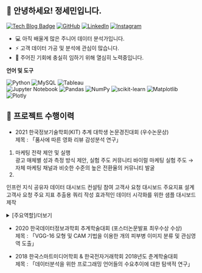 ## 👋 안녕하세요! 정세민입니다.

[![Tech Blog Badge](https://img.shields.io/badge/Blog-CC0000?style=flat-square&logo=blogger&logoColor=white&link=https://seminj.tistory.com/)](https://seminj.tistory.com/)
[![GitHub](https://img.shields.io/badge/github-%23121011.svg?style=flat-square&logo=github&logoColor=white&link=https://seminj.github.com)](https://seminj.github.io)
[![LinkedIn](https://img.shields.io/badge/linkedin-%230077B5.svg?style=flat-square&logo=linkedin&logoColor=white)](https://www.linkedin.com/in/%EC%84%B8%EB%AF%BC-%EC%A0%95-959476233)
[![Instagram](https://img.shields.io/badge/Instagram-%23E4405F.svg?style=flat-square&logo=Instagram&logoColor=white&link=https://www.instagram.com/se_m.ni/)](https://www.instagram.com/se_m.ni/)

<!-- -->
* 💻 아직 배울게 많은 주니어 데이터 분석가입니다.
* ⚡ 고객 데이터 가공 및 분석에 관심이 많습니다. 
* 🌈 주어진 기회에 충실히 임하기 위해 열심히 노력중입니다.

**언어 및 도구**  

![Python](https://img.shields.io/badge/python-darkblue?style=flat-square&logo=python&logoColor=white)
![MySQL](https://img.shields.io/badge/mysql-003545.svg?style=flat-square&logo=mysql&logoColor=white)
![Tableau](https://img.shields.io/badge/Tableau-%235C2D91.svg?style=flat-square&logo=Tableau&logoColor=white)<br>
![Jupyter Notebook](https://img.shields.io/badge/jupyter-%23FA0F00.svg?style=flat-square&logo=jupyter&logoColor=white)
![Pandas](https://img.shields.io/badge/pandas-%23150458.svg?style=flat-square&logo=pandas&logoColor=white)
![NumPy](https://img.shields.io/badge/numpy-%23013243.svg?style=flat-square&logo=numpy&logoColor=white)
![scikit-learn](https://img.shields.io/badge/scikit--learn-%23F7931E.svg?style=flat-square&logo=scikit-learn&logoColor=white)
![Matplotlib](https://img.shields.io/badge/Matplotlib-%2357A143.svg?style=flat-square&logo=plotly&logoColor=white)
![Plotly](https://img.shields.io/badge/Plotly-%233F4F75.svg?style=flat-square&logo=plotly&logoColor=white)


## 💼 프로젝트 수행이력
- 2021 한국정보기술학회(KIT) 추계 대학생 논문경진대회 (우수논문상) <br>
  제목 : 「품사에 따른 영화 리뷰 감성분석 연구」 <br>
1. 마케팅 전략 제안 및 실행 <br>
  광고 매체별 성과 측정 방식 제안, 실험 주도
  커뮤니티 바이럴 마케팅 실험 주도
→ 자체 마케팅 채널과 비슷한 수준의 높은 전환율의 커뮤니티 발굴
2.
인프런 지식 공유자 데이터 대시보드 컨설팅 참여
 고객사 요청 대시보드 주요지표 설계
 고객사 요청 주요 지표 추출용 쿼리 작성
 효과적인 데이터 시각화를 위한 샘플 대시보드 제작
 
  <details><summary>[주요역할]/더보기</summary>
  <div markdown="1">

  내용작성

  </details>



- 2020 한국데이터정보과학회 추계학술대회 (포스터논문발표 최우수상 수상) <br>
  제목 : 「VGG-16 모형 및 CAM 기법을 이용한 개의 피부병 이미지 분류 및 관심영역 도출」
  
- 2018 한국스마트미디어학회 & 한국전자거래학회 2018년도 춘계학술대회 <br>
  제목 : 「데이터분석을 위한 프로그래밍 언어들의 수요추이에 대한 탐색적 연구」
  
  
  
  
